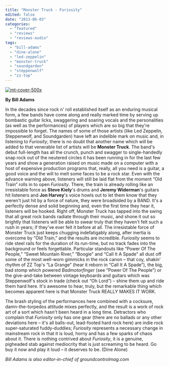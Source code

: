 ```yaml
---
title: "Monster Truck - Furiosity"
edited: false
date: "2013-06-03"
categories:
  - "featured"
  - "reviews"
  - "reviews-audio"
tags:
  - "bill-adams"
  - "dine-alone"
  - "led-zeppelin"
  - "monster-truck"
  - "soundgarden"
  - "steppenwolf"
  - "zz-top"
---
```


[![mt-cover-500x](http://www.hellbound.ca/wp-content/uploads/2013/06/mt-cover-500x.jpg)](http://www.hellbound.ca/wp-content/uploads/2013/06/mt-cover-500x.jpg)

**By Bill Adams**

In the decades since rock n' roll established itself as an enduring musical form, a few bands have come along and really marked time by serving up bombastic guitar licks, swaggering and soaring vocals and the personalities (as well as the performances) of players which are so big that they're impossible to forget. The names of some of those artists (like Led Zeppelin, Steppenwolf, and Soundgarden) have left an indelible mark on music and, in listening to _Furiosity_, there is no doubt that another name which will be added to that venerable list of artists will be **Monster Truck**. The band's debut full-length has all the crunch, punch and swagger to single-handedly snap rock out of the neutered circles it has been running in for the last few years and show a generation raised on music made on a computer with a host of expensive production programs that, really, all you need is a guitar, a good voice and the will to melt some faces to be a rock star. Even with the advance warning above, listeners will still be laid flat from the moment “Old Train” rolls in to open _Furiosity_. There, the train is already rolling like an irresistable force as **Steve Kiely**'s drums and **Jeremy Widerman**'s guitars hit listeners and **Jon Harvey**'s voice howls out to let them know that they weren't just hit by a force of nature, they were broadsided by a BAND. It's a perfectly dense and solid beginning and, even the first time they hear it, listeners will be hooked. Right off, Monster Truck has tapped into the swing that all great rock bands radiate through their music, and shone it out so brightly that listeners will be able to swear truly that they haven't felt such a rush in years; if they've ever felt it before at all. The irresistable force of Monster Truck just keeps chugging indefatigably along, after inertia is overcome by “Old Train,” and the results are incredible. _Furiosity_ seems to ride steel rails for the duration of its run-time, but no track fades into the background or feels forgettable. Particular standouts like “Power Of The People,” “Sweet Mountain River,” “Boogie” and “Call It A Spade” all dust off some of the most well-worn gimmicks in the rock canon – that coy, shakin' rhythm of ZZ Top's “La Grange” (hear it reborn in “Call It A Spade”), the big, bad stomp which powered _Badmotorfinger_ (see “Power Of The People”) or the give-and-take between vintage keyboards and guitars which was Steppenwolf's stock in trade (check out “Oh Lord”) – shine them up and ride them hard here. It's awesome to hear, truly, but the remarkable thing which becomes apparent here is that Monster Truck REALLY MAKES IT WORK.

The brash styling of the performances here combined with a cocksure, damn-the-torpedos attitude mixes perfectly, and the result is a work of rock art of a sort which hasn't been heard in a long time. Detractors who complain that _Furiosity_ only has one gear (there are no ballads or any other deviations here – it's all balls-out, lead-footed hard rock here) are indie rock super-saturated fuddy-duddies; _Furiosity_ represents a necessary change in mainstream rock in that it is loud, horny and has a few sparks of chaos about it. There is nothing contrived about _Furiosity_, it is a genuine, pigheaded stab against mediocrity that is just screaming to be heard. Go buy it now and play it loud – it deserves to be. (Dine Alone)

_Bill Adams is also editor-in-chief of groundcontrolmag.com_
